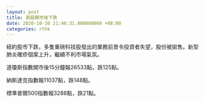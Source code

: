 ```yaml
---
layout: post
title: 美股開市後下跌
date: 2020-10-30 21:46:31.000000000 +08:00
categories: rthk
---
```


紐約股市下跌，多隻重磅科技股發出的業務前景令投資者失望，股份被拋售。新型肺炎確疹個案上升，繼續不利市場氣氛。

道瓊斯指數開市後15分鐘報26533點，跌125點。

納斯達克指數報11037點，跌148點。

標準普爾500指數報3288點，跌21點。
